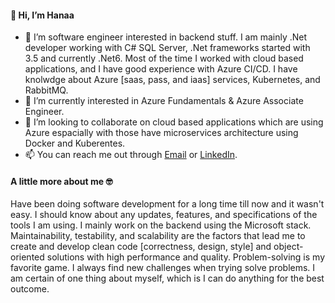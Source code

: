 #### 👋 Hi, I’m Hanaa 
- 👀 I’m software engineer interested in backend stuff. I am mainly .Net developer working with C# SQL Server, .Net frameworks started with 3.5 and currently .Net6.
    Most of the time I worked with cloud based applications, and I have good experience with Azure CI/CD.
    I have knolwdge about Azure [saas, pass, and iaas] services, Kubernetes, and RabbitMQ.
- 🌱 I’m currently interested in Azure Fundamentals & Azure Associate Engineer.
- 💞️ I’m looking to collaborate on cloud based applications which are using Azure espacially with those have microservices architecture using Docker and Kuberentes.
- 📫 You can reach me out through [Email](hana2jebril@gmail.com) or [LinkedIn](https://www.linkedin.com/in/hana2jebril/).

#### A little more about me :nerd_face:

Have been doing software development for a long time till now and it wasn't easy. 
I should know about any updates, features, and specifications of the tools I am using. I mainly work on the backend using the Microsoft stack. 
Maintainability, testability, and scalability are the factors that lead me to create and develop clean code [correctness, design, style] and object-oriented solutions with high performance and quality. 
Problem-solving is my favorite game. I always find new challenges when trying solve problems. 
I am certain of one thing about myself, which is I can do anything for the best outcome.
